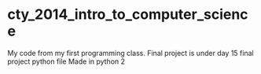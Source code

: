 # cty_2014_intro_to_computer_science
My code from my first programming class.
Final project is under day 15 final project python file
Made in python 2

